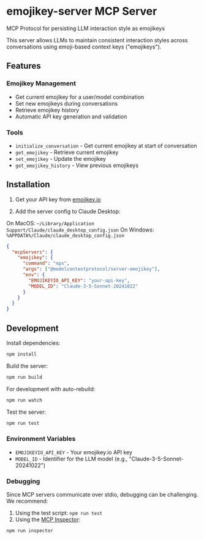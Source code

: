 # emojikey-server MCP Server

MCP Protocol for persisting LLM interaction style as emojikeys

This server allows LLMs to maintain consistent interaction styles across conversations using emoji-based context keys ("emojikeys").

## Features

### Emojikey Management
- Get current emojikey for a user/model combination
- Set new emojikeys during conversations
- Retrieve emojikey history
- Automatic API key generation and validation

### Tools
- `initialize_conversation` - Get current emojikey at start of conversation
- `get_emojikey` - Retrieve current emojikey
- `set_emojikey` - Update the emojikey
- `get_emojikey_history` - View previous emojikeys

## Installation

1. Get your API key from [emojikey.io](https://emojikey.io)

2. Add the server config to Claude Desktop:

On MacOS: `~/Library/Application Support/Claude/claude_desktop_config.json`
On Windows: `%APPDATA%/Claude/claude_desktop_config.json`

```json
{
  "mcpServers": {
    "emojikey": {
      "command": "npx",
      "args": ["@modelcontextprotocol/server-emojikey"],
      "env": {
        "EMOJIKEYIO_API_KEY": "your-api-key",
        "MODEL_ID": "Claude-3-5-Sonnet-20241022"
      }
    }
  }
}
```

## Development

Install dependencies:
```bash
npm install
```

Build the server:
```bash
npm run build
```

For development with auto-rebuild:
```bash
npm run watch
```

Test the server:
```bash
npm run test
```

### Environment Variables

- `EMOJIKEYIO_API_KEY` - Your emojikey.io API key
- `MODEL_ID` - Identifier for the LLM model (e.g., "Claude-3-5-Sonnet-20241022")

### Debugging

Since MCP servers communicate over stdio, debugging can be challenging. We recommend:

1. Using the test script: `npm run test`
2. Using the [MCP Inspector](https://github.com/modelcontextprotocol/inspector):
```bash
npm run inspector
```
